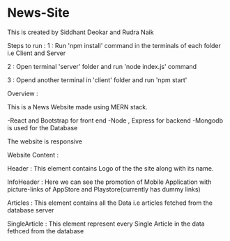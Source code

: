 # News-Site
This is created by Siddhant Deokar and Rudra Naik

Steps to run :
1 : Run 'npm install' command in the terminals of each folder i.e Client and Server

2 : Open terminal 'server' folder and run 'node index.js' command

3 : Opend another terminal in 'client' folder and run 'npm start'

Overview :

This is a News Website made using MERN stack.

-React and Bootstrap for front end
-Node , Express for backend 
-Mongodb is used for the Database

The website is responsive

Website Content : 

Header 	      : This element contains Logo of the the site along with its name.

InfoHeader    : Here we can see the promotion of Mobile Application with picture-links of AppStore and Playstore(currently has dummy links)

Articles      : This element contains all the Data i.e articles fetched from the database server

SingleArticle : This element represent every Single Article in the data fethced from the database

